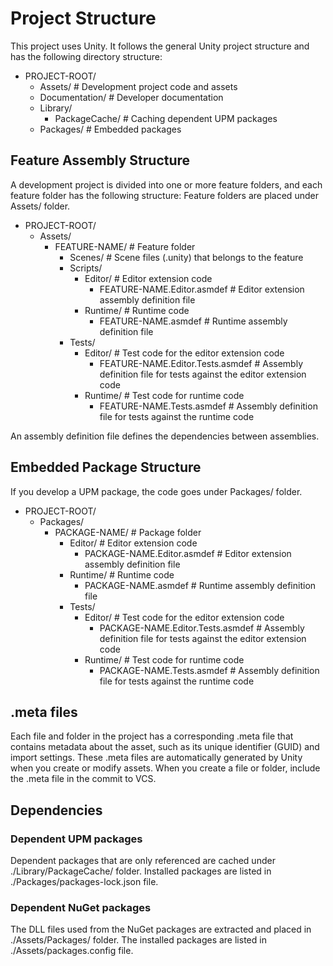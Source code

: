 # Project Structure

This project uses Unity. It follows the general Unity project structure and has the following directory structure:

- PROJECT-ROOT/
  - Assets/ # Development project code and assets
  - Documentation/ # Developer documentation
  - Library/
    - PackageCache/ # Caching dependent UPM packages
  - Packages/ # Embedded packages

## Feature Assembly Structure

A development project is divided into one or more feature folders, and each feature folder has the following structure:
Feature folders are placed under Assets/ folder.

- PROJECT-ROOT/
  - Assets/
    - FEATURE-NAME/ # Feature folder
      - Scenes/ # Scene files (.unity) that belongs to the feature
      - Scripts/
        - Editor/ # Editor extension code
          - FEATURE-NAME.Editor.asmdef # Editor extension assembly definition file
        - Runtime/ # Runtime code
          - FEATURE-NAME.asmdef # Runtime assembly definition file
      - Tests/
        - Editor/ # Test code for the editor extension code
          - FEATURE-NAME.Editor.Tests.asmdef # Assembly definition file for tests against the editor extension code
        - Runtime/ # Test code for runtime code
          - FEATURE-NAME.Tests.asmdef # Assembly definition file for tests against the runtime code

An assembly definition file defines the dependencies between assemblies.

## Embedded Package Structure

If you develop a UPM package, the code goes under Packages/ folder.

- PROJECT-ROOT/
  - Packages/
    - PACKAGE-NAME/ # Package folder
      - Editor/ # Editor extension code
        - PACKAGE-NAME.Editor.asmdef # Editor extension assembly definition file
      - Runtime/ # Runtime code
        - PACKAGE-NAME.asmdef # Runtime assembly definition file
      - Tests/
        - Editor/ # Test code for the editor extension code
          - PACKAGE-NAME.Editor.Tests.asmdef # Assembly definition file for tests against the editor extension code
        - Runtime/ # Test code for runtime code
          - PACKAGE-NAME.Tests.asmdef # Assembly definition file for tests against the runtime code

## .meta files

Each file and folder in the project has a corresponding .meta file that contains metadata about the asset, such as its unique identifier (GUID) and import settings. These .meta files are automatically generated by Unity when you create or modify assets.
When you create a file or folder, include the .meta file in the commit to VCS.

## Dependencies

### Dependent UPM packages

Dependent packages that are only referenced are cached under ./Library/PackageCache/ folder.
Installed packages are listed in ./Packages/packages-lock.json file.

### Dependent NuGet packages

The DLL files used from the NuGet packages are extracted and placed in ./Assets/Packages/ folder.
The installed packages are listed in ./Assets/packages.config file.
